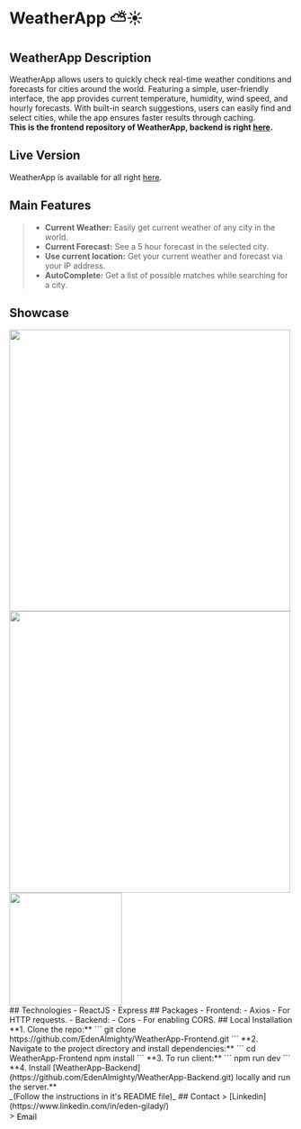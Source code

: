 # WeatherApp ⛅☀
## WeatherApp Description
WeatherApp allows users to quickly check real-time weather conditions and forecasts for cities around the world. Featuring a simple, user-friendly interface, the app provides current temperature, humidity, wind speed, and hourly forecasts. With built-in search suggestions, users can easily find and select cities, while the app ensures faster results through caching.<br/>
**This is the frontend repository of WeatherApp, backend is right [here](https://github.com/EdenAlmighty/WeatherApp-Backend).**

## Live Version
WeatherApp is available for all right <a href="https://weather-app-6iqa.onrender.com/" target="_blank">here</a>.

## Main Features

> - **Current Weather:** Easily get current weather of any city in the world.
> - **Current Forecast:** See a 5 hour forecast in the selected city.
> - **Use current location:** Get your current weather and forecast via your IP address.
> - **AutoComplete:** Get a list of possible matches while searching for a city.
## Showcase
<div>
<img src="https://res.cloudinary.com/die0jjugu/image/upload/v1725501159/1_xt6bui.png" width="500">
<img src="https://res.cloudinary.com/die0jjugu/image/upload/v1725501168/2_luafyj.png" width="500">
</div>
<div>
<img src="https://res.cloudinary.com/die0jjugu/image/upload/v1725501166/3_fatlmc.jpg" width="200">
</div>
## Technologies
- ReactJS
- Express
## Packages
- Frontend:
  - Axios - For HTTP requests.
- Backend:
  - Cors - For enabling CORS.
## Local Installation
**1. Clone the repo:**
```
git clone https://github.com/EdenAlmighty/WeatherApp-Frontend.git
```
**2. Navigate to the project directory and install dependencies:**
```
cd WeatherApp-Frontend
npm install
```
**3. To run client:**
```
npm run dev
```
**4. Install [WeatherApp-Backend](https://github.com/EdenAlmighty/WeatherApp-Backend.git) locally and run the server.** <br>
_(Follow the instructions in it's README file)_
## Contact
> [Linkedin](https://www.linkedin.com/in/eden-gilady/)<br>
> <a href="mailto:edengilady1@gmail.com" style="vertical-align: middle; text-decoration: none; color: black;">Email</a>
